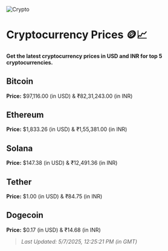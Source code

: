 
![Crypto](https://www.techguide.com.au/wp-content/uploads/2020/11/crypto3.jpeg)

# Cryptocurrency Prices 🪙📈

#### Get the latest cryptocurrency prices in USD and INR for top 5 cryptocurrencies.

## Bitcoin

**Price:** $97,116.00 (in USD) & ₹82,31,243.00 (in INR)

## Ethereum

**Price:** $1,833.26 (in USD) & ₹1,55,381.00 (in INR)

## Solana

**Price:** $147.38 (in USD) & ₹12,491.36 (in INR)

## Tether

**Price:** $1.00 (in USD) & ₹84.75 (in INR)

## Dogecoin

**Price:** $0.17 (in USD) & ₹14.68 (in INR)

> _Last Updated: 5/7/2025, 12:25:21 PM (in GMT)_
